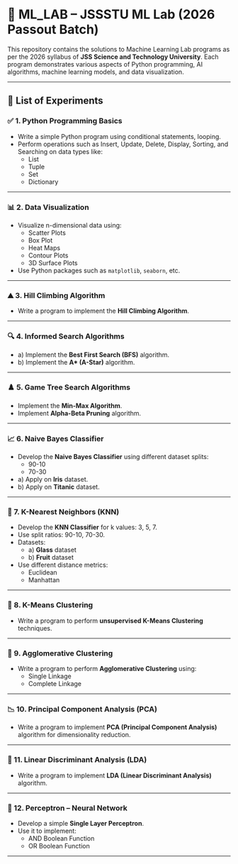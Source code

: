 # 📘 ML_LAB – JSSSTU ML Lab (2026 Passout Batch)

This repository contains the solutions to Machine Learning Lab programs as per the 2026 syllabus of **JSS Science and Technology University**. Each program demonstrates various aspects of Python programming, AI algorithms, machine learning models, and data visualization.

---

## 🔢 List of Experiments

### ✅ 1. Python Programming Basics
- Write a simple Python program using conditional statements, looping.
- Perform operations such as Insert, Update, Delete, Display, Sorting, and Searching on data types like:
  - List
  - Tuple
  - Set
  - Dictionary

---

### 📊 2. Data Visualization
- Visualize n-dimensional data using:
  - Scatter Plots
  - Box Plot
  - Heat Maps
  - Contour Plots
  - 3D Surface Plots
- Use Python packages such as `matplotlib`, `seaborn`, etc.

---

### ⛰️ 3. Hill Climbing Algorithm
- Write a program to implement the **Hill Climbing Algorithm**.

---

### 🔍 4. Informed Search Algorithms
- a) Implement the **Best First Search (BFS)** algorithm.
- b) Implement the **A\* (A-Star)** algorithm.

---

### ♟️ 5. Game Tree Search Algorithms
- Implement the **Min-Max Algorithm**.
- Implement **Alpha-Beta Pruning** algorithm.

---

### 📈 6. Naive Bayes Classifier
- Develop the **Naive Bayes Classifier** using different dataset splits:
  - 90-10
  - 70-30
- a) Apply on **Iris** dataset.
- b) Apply on **Titanic** dataset.

---

### 📍 7. K-Nearest Neighbors (KNN)
- Develop the **KNN Classifier** for k values: 3, 5, 7.
- Use split ratios: 90-10, 70-30.
- Datasets:
  - a) **Glass** dataset
  - b) **Fruit** dataset
- Use different distance metrics:
  - Euclidean
  - Manhattan

---

### 🔘 8. K-Means Clustering
- Write a program to perform **unsupervised K-Means Clustering** techniques.

---

### 🧱 9. Agglomerative Clustering
- Write a program to perform **Agglomerative Clustering** using:
  - Single Linkage
  - Complete Linkage

---

### 📉 10. Principal Component Analysis (PCA)
- Write a program to implement **PCA (Principal Component Analysis)** algorithm for dimensionality reduction.

---

### 🔻 11. Linear Discriminant Analysis (LDA)
- Write a program to implement **LDA (Linear Discriminant Analysis)** algorithm.

---

### 🤖 12. Perceptron – Neural Network
- Develop a simple **Single Layer Perceptron**.
- Use it to implement:
  - AND Boolean Function
  - OR Boolean Function

---
<!-- 
## 📂 Instructions

- Ensure all necessary datasets are downloaded or loaded via `sklearn.datasets`.
- Each Python script is named according to its respective question number.
- Use `requirements.txt` to install all dependencies.

---

## 📌 Author

- Prithwi Hegde

--- -->
